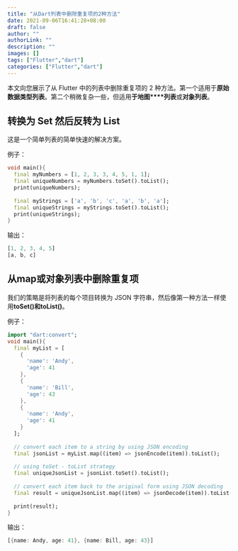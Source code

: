 ```yaml
---
title: "从Dart列表中删除重复项的2种方法"
date: 2021-09-06T16:41:28+08:00
draft: false
author: ""
authorLink: ""
description: ""
images: []
tags: ["Flutter","dart"]
categories: ["Flutter","dart"]
---
```


本文向您展示了从 Flutter 中的列表中删除重复项的 2 种方法。第一个适用于**原始数据类型列表**。第二个稍微复杂一些，但适用**于地图****列表**或**对象列表**。

## 转换为 Set 然后反转为 List

这是一个简单列表的简单快速的解决方案。

例子：

```dart
void main(){
  final myNumbers = [1, 2, 3, 3, 4, 5, 1, 1];
  final uniqueNumbers = myNumbers.toSet().toList();
  print(uniqueNumbers);
  
  final myStrings = ['a', 'b', 'c', 'a', 'b', 'a'];
  final uniqueStrings = myStrings.toSet().toList();
  print(uniqueStrings); 
}
```

输出：

```dart
[1, 2, 3, 4, 5]
[a, b, c]
```

## 从map或对象列表中删除重复项

我们的策略是将列表的每个项目转换为 JSON 字符串，然后像第一种方法一样使用**toSet()**和**toList()**。

例子：

```dart
import "dart:convert";
void main(){
  final myList = [
    {
      'name': 'Andy',
      'age': 41
    },
    {
      'name': 'Bill',
      'age': 43
    },
    {
      'name': 'Andy',
      'age': 41
    }
  ];
  
  // convert each item to a string by using JSON encoding
  final jsonList = myList.map((item) => jsonEncode(item)).toList();
  
  // using toSet - toList strategy
  final uniqueJsonList = jsonList.toSet().toList();
  
  // convert each item back to the original form using JSON decoding
  final result = uniqueJsonList.map((item) => jsonDecode(item)).toList();
  
  print(result); 
}
```

输出：

```dart
[{name: Andy, age: 41}, {name: Bill, age: 43}]
```

